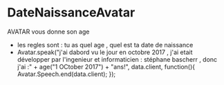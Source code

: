 # DateNaissanceAvatar
 AVATAR vous donne son age
- les regles sont : tu as quel age , quel est ta date de naissance
- Avatar.speak("j'ai dabord vu le jour en octobre 2017 , j'ai etait développer par l'ingenieur et informaticien : stéphane bascherr , donc j'ai :" + age("1 OCtober 2017") + "ans!", data.client, function(){
		Avatar.Speech.end(data.client);
		});
